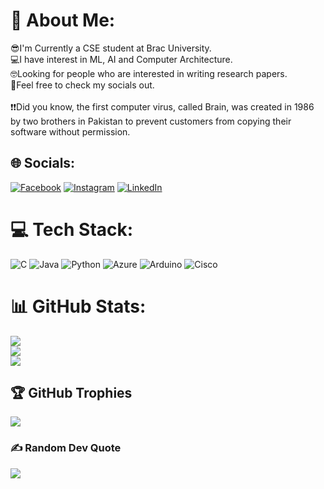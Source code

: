 # 💫 About Me:
😎I'm Currently a CSE student at Brac University.<br>💻I have interest in ML, AI and Computer Architecture.<br>🤓Looking for people who are interested in writing research papers.<br>🙌Feel free to check my socials out.<br><br>❗❗Did you know, the first computer virus, called Brain, was created in 1986 by two brothers in Pakistan to prevent customers from copying their software without permission.


## 🌐 Socials:
[![Facebook](https://img.shields.io/badge/Facebook-%231877F2.svg?logo=Facebook&logoColor=white)](https://facebook.com/letthebatbewithyou) [![Instagram](https://img.shields.io/badge/Instagram-%23E4405F.svg?logo=Instagram&logoColor=white)](https://instagram.com/letthebatbewithyou) [![LinkedIn](https://img.shields.io/badge/LinkedIn-%230077B5.svg?logo=linkedin&logoColor=white)](https://linkedin.com/in/taufiq222) 

# 💻 Tech Stack:
![C](https://img.shields.io/badge/c-%2300599C.svg?style=flat&logo=c&logoColor=white) ![Java](https://img.shields.io/badge/java-%23ED8B00.svg?style=flat&logo=openjdk&logoColor=white) ![Python](https://img.shields.io/badge/python-3670A0?style=flat&logo=python&logoColor=ffdd54) ![Azure](https://img.shields.io/badge/azure-%230072C6.svg?style=flat&logo=microsoftazure&logoColor=white) ![Arduino](https://img.shields.io/badge/-Arduino-00979D?style=flat&logo=Arduino&logoColor=white) ![Cisco](https://img.shields.io/badge/cisco-%23049fd9.svg?style=flat&logo=cisco&logoColor=black)
# 📊 GitHub Stats:
![](https://github-readme-stats.vercel.app/api?username=taufiqmrahman&theme=gotham&hide_border=false&include_all_commits=false&count_private=false)<br/>
![](https://github-readme-streak-stats.herokuapp.com/?user=taufiqmrahman&theme=gotham&hide_border=false)<br/>
![](https://github-readme-stats.vercel.app/api/top-langs/?username=taufiqmrahman&theme=gotham&hide_border=false&include_all_commits=false&count_private=false&layout=compact)

## 🏆 GitHub Trophies
![](https://github-profile-trophy.vercel.app/?username=taufiqmrahman&theme=radical&no-frame=false&no-bg=false&margin-w=4)

### ✍️ Random Dev Quote
![](https://quotes-github-readme.vercel.app/api?type=horizontal&theme=radical)

<!-- Proudly created with GPRM ( https://gprm.itsvg.in ) -->
